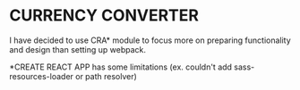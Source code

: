 # CURRENCY CONVERTER
I have decided to use CRA* module to focus more on preparing functionality and design than setting up webpack.

*CREATE REACT APP has some limitations (ex. couldn't add sass-resources-loader or path resolver)